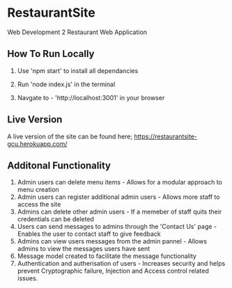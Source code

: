 # RestaurantSite

Web Development 2 Restaurant Web Application

## How To Run Locally

1. Use 'npm start' to install all dependancies

2. Run 'node index.js' in the terminal

3. Navgate to - 'http://localhost:3001' in your browser

## Live Version

A live version of the site can be found here; https://restaurantsite-gcu.herokuapp.com/

## Additonal Functionality

1. Admin users can delete menu items - Allows for a modular approach to menu creation
2. Admin users can register additional admin users - Allows more staff to access the site
3. Admins can delete other admin users - If a memeber of staff quits their credentials can be deleted
4. Users can send messages to admins through the 'Contact Us' page - Enables the user to contact staff to give feedback
5. Admins can view users messages from the admin pannel - Allows admins to view the messages users have sent
6. Message model created to facilitate the message functionality
7. Authentication and autherisation of users - Increases security and helps prevent Cryptographic failure, Injection and Access control related issues.
